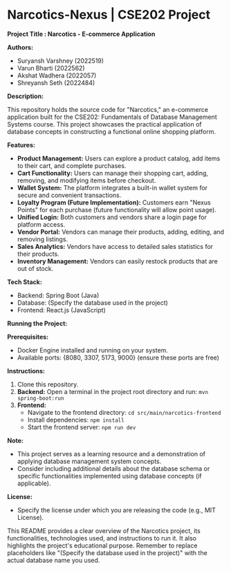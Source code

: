 # Narcotics-Nexus | CSE202 Project


**Project Title : Narcotics - E-commerce Application**

**Authors:**

* Suryansh Varshney (2022519)
* Varun Bharti (2022562)
* Akshat Wadhera (2022057)
* Shreyansh Seth (2022484)

**Description:**

This repository holds the source code for "Narcotics," an e-commerce application built for the CSE202: Fundamentals of Database Management Systems course. This project showcases the practical application of database concepts in constructing a functional online shopping platform.

**Features:**

* **Product Management:** Users can explore a product catalog, add items to their cart, and complete purchases.
* **Cart Functionality:** Users can manage their shopping cart, adding, removing, and modifying items before checkout.
* **Wallet System:** The platform integrates a built-in wallet system for secure and convenient transactions.
* **Loyalty Program (Future Implementation):** Customers earn "Nexus Points" for each purchase (future functionality will allow point usage).
* **Unified Login:** Both customers and vendors share a login page for platform access.
* **Vendor Portal:** Vendors can manage their products, adding, editing, and removing listings.
* **Sales Analytics:** Vendors have access to detailed sales statistics for their products.
* **Inventory Management:** Vendors can easily restock products that are out of stock.

**Tech Stack:**

* Backend: Spring Boot (Java)
* Database: (Specify the database used in the project)
* Frontend: React.js (JavaScript)

**Running the Project:**

**Prerequisites:**

* Docker Engine installed and running on your system.
* Available ports: {8080, 3307, 5173, 9000} (ensure these ports are free)

**Instructions:**

1. Clone this repository.
2. **Backend:** Open a terminal in the project root directory and run: `mvn spring-boot:run`
3. **Frontend:**
   * Navigate to the frontend directory: `cd src/main/narcotics-frontend`
   * Install dependencies: `npm install`
   * Start the frontend server: `npm run dev`

**Note:**

* This project serves as a learning resource and a demonstration of applying database management system concepts.
* Consider including additional details about the database schema or specific functionalities implemented using database concepts (if applicable).

**License:**

* Specify the license under which you are releasing the code (e.g., MIT License).

This README provides a clear overview of the Narcotics project, its functionalities, technologies used, and instructions to run it. It also highlights the project's educational purpose. Remember to replace placeholders like "(Specify the database used in the project)" with the actual database name you used.
